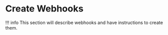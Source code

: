 # Create Webhooks

!!! info
    This section will describe webhooks and have instructions to create them.
